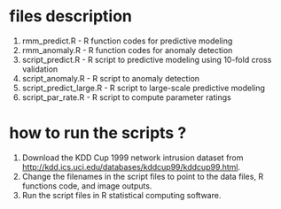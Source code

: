 # files description
1. rmm_predict.R - R function codes for predictive modeling 
2. rmm_anomaly.R - R function codes for anomaly detection
3. script_predict.R - R script to predictive modeling using 10-fold cross validation
4. script_anomaly.R - R script to anomaly detection 
5. script_predict_large.R - R script to large-scale predictive modeling
6. script_par_rate.R - R script to compute parameter ratings

# how to run the scripts ?
1. Download the KDD Cup 1999 network intrusion dataset from http://kdd.ics.uci.edu/databases/kddcup99/kddcup99.html.
2. Change the filenames in the script files to point to the data files, R functions code, and image outputs.
3. Run the script files in R statistical computing software.
